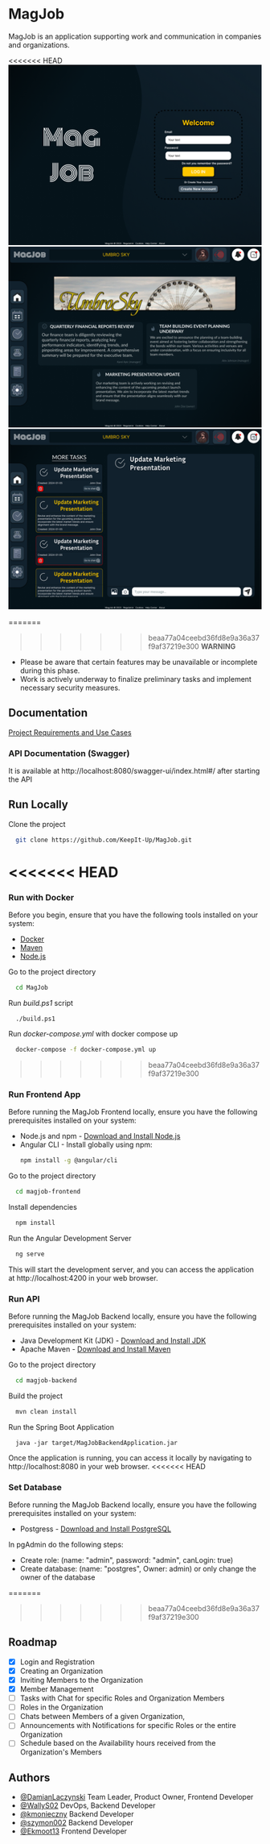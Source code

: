 # MagJob

MagJob is an application supporting work and communication in companies and organizations.

<<<<<<< HEAD
![LoginPage](/screenshots/Login.png)
![Organization Home Page](/screenshots/OrganizationHome.png)
![Task with chat room](/screenshots/TaskDetails.png)



=======
>>>>>>> beaa77a04ceebd36fd8e9a36a37f9af37219e300
**WARNING**  
- Please be aware that certain features may be unavailable or incomplete during this phase.
- Work is actively underway to finalize preliminary tasks and implement necessary security measures.
## Documentation

[Project Requirements and Use Cases](https://docs.google.com/document/d/16KAi7zJVni5puUcCnkQ6iIyY0P7fxuUKd_5zU1fNr8k/edit?usp=sharing)

### API Documentation (Swagger)

It is available at http://localhost:8080/swagger-ui/index.html#/ after starting the API
## Run Locally
Clone the project

```bash
  git clone https://github.com/KeepIt-Up/MagJob.git
```
<<<<<<< HEAD
=======
### Run with Docker
Before you begin, ensure that you have the following tools installed on your system:

- [Docker](https://www.docker.com/get-started)
- [Maven](https://maven.apache.org/download.cgi)
- [Node.js](https://nodejs.org/)

Go to the project directory

```bash
  cd MagJob
```
Run *build.ps1* script
```
  ./build.ps1
  ```
Run *docker-compose.yml* with docker compose up

```bash
  docker-compose -f docker-compose.yml up  
```
>>>>>>> beaa77a04ceebd36fd8e9a36a37f9af37219e300

### Run Frontend App
Before running the MagJob Frontend locally, ensure you have the following prerequisites installed on your system:
- Node.js and npm - [Download and Install Node.js](https://nodejs.org/)
- Angular CLI - Install globally using npm:
  ```bash
  npm install -g @angular/cli
  ```
Go to the project directory

```bash
  cd magjob-frontend
```
Install dependencies

```bash
  npm install
```
Run the Angular Development Server
```bash
  ng serve
```
This will start the development server, and you can access the application at http://localhost:4200 in your web browser.

### Run API
Before running the MagJob Backend locally, ensure you have the following prerequisites installed on your system:
- Java Development Kit (JDK) - [Download and Install JDK](https://www.oracle.com/java/technologies/javase-downloads.html)
- Apache Maven - [Download and Install Maven](https://maven.apache.org/download.cgi)

Go to the project directory

```bash
  cd magjob-backend
```
Build the project
```bash
  mvn clean install
```
Run the Spring Boot Application
```
  java -jar target/MagJobBackendApplication.jar
```
Once the application is running, you can access it locally by navigating to http://localhost:8080 in your web browser.
<<<<<<< HEAD

### Set Database
Before running the MagJob Backend locally, ensure you have the following prerequisites installed on your system:
- Postgress - [Download and Install PostgreSQL](https://www.postgresql.org/download/)

In pgAdmin do the following steps:
- Create role: (name: "admin", password: "admin", canLogin: true)
- Create database: (name: "postgres", Owner: admin) 
    or only change the owner of the database

=======
>>>>>>> beaa77a04ceebd36fd8e9a36a37f9af37219e300
## Roadmap

- [x]   Login and Registration
- [x]   Creating an Organization
- [x]   Inviting Members to the Organization
- [x]   Member Management
- [ ]   Tasks with Chat for specific Roles and Organization Members
- [ ]   Roles in the Organization
- [ ]   Chats between Members of a given Organization,
- [ ]   Announcements with Notifications for specific Roles or the entire Organization
- [ ]   Schedule based on the Availability hours received from the Organization's Members
## Authors

- [@DamianLaczynski](https://github.com/DamianLaczynski) Team Leader, Product Owner, Frontend Developer
- [@WallyS02](https://github.com/WallyS02) DevOps, Backend Developer
- [@kmonieczny](https://github.com/kmonieczny) Backend Developer
- [@szymon002](https://github.com/szymon002) Backend Developer
- [@Ekmoot13](https://github.com/Ekmoot13) Frontend Developer
